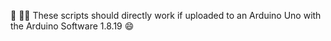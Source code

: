 :robot: :technologist: These scripts should directly work if uploaded to an Arduino Uno with the Arduino Software 1.8.19  :smile: 